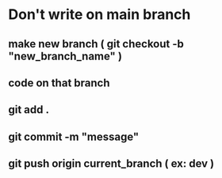 # Don't write on main branch

## make new branch ( git checkout -b "new_branch_name" )

## code on that branch

## git add .

## git commit -m "message"

## git push origin current_branch ( ex: dev )
